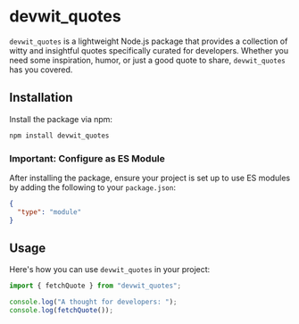 # devwit_quotes

`devwit_quotes` is a lightweight Node.js package that provides a collection of witty and insightful quotes specifically curated for developers. Whether you need some inspiration, humor, or just a good quote to share, `devwit_quotes` has you covered.

## Installation

Install the package via npm:

```bash
npm install devwit_quotes
 ```

### Important: Configure as ES Module

After installing the package, ensure your project is set up to use ES modules by adding the following to your `package.json`:

```json
{
  "type": "module"
}
```

## Usage

Here's how you can use `devwit_quotes` in your project:

```javascript
import { fetchQuote } from "devwit_quotes";

console.log("A thought for developers: ");
console.log(fetchQuote());

